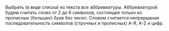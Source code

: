 Выбрать (в виде списка) из текста все аббревиатуры. Аббревиатурой будем считать слово от 2 до 6 символов, состоящее только из прописных (больших) букв без чисел. Словом считается непрерывная последовательность символов (строчных и прописных) А-Я, A-Z и цифр.
